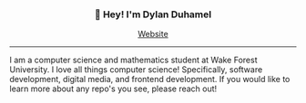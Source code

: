 <h3 align="center">👋 Hey! I'm Dylan Duhamel</h3>
<p align="center">
  <a href="https://www.dylanduhamel.com">Website</a>
</p>

---
I am a computer science and mathematics student at Wake Forest University. I love all things computer science! Specifically, software development, digital media, and frontend development. If you would like to learn more about any repo's you see, please reach out!
